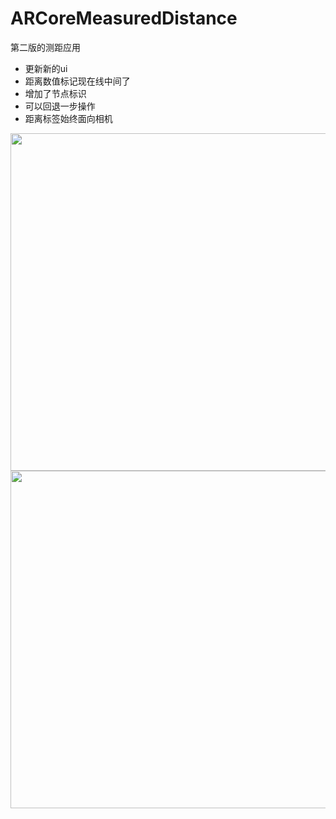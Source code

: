 # ARCoreMeasuredDistance
第二版的测距应用
* 更新新的ui
* 距离数值标记现在线中间了
* 增加了节点标识
* 可以回退一步操作
* 距离标签始终面向相机

   
<img width="1122" height="540" src="https://github.com/Terran-Marine/ARCoreMeasuredDistance/blob/master/preview3.jpg?raw=true"/>

<img width="1122" height="540" src="https://github.com/Terran-Marine/ARCoreMeasuredDistance/blob/master/preview4.jpg?raw=true"/>